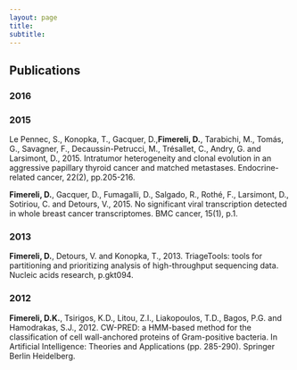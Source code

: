 ```yaml
---
layout: page
title: 
subtitle: 
---
```


## Publications

### 2016


### 2015

Le Pennec, S., Konopka, T., Gacquer, D.,**Fimereli, D.**, Tarabichi, M., Tomás, G., Savagner, F., Decaussin-Petrucci, M., Trésallet, C., Andry, G. and Larsimont, D., 2015. Intratumor heterogeneity and clonal evolution in an aggressive papillary thyroid cancer and matched metastases. Endocrine-related cancer, 22(2), pp.205-216.

**Fimereli, D.**, Gacquer, D., Fumagalli, D., Salgado, R., Rothé, F., Larsimont, D., Sotiriou, C. and Detours, V., 2015. No significant viral transcription detected in whole breast cancer transcriptomes. BMC cancer, 15(1), p.1.


### 2013

**Fimereli, D.**, Detours, V. and Konopka, T., 2013. TriageTools: tools for partitioning and prioritizing analysis of high-throughput sequencing data. Nucleic acids research, p.gkt094.

### 2012

**Fimereli, D.K.**, Tsirigos, K.D., Litou, Z.I., Liakopoulos, T.D., Bagos, P.G. and Hamodrakas, S.J., 2012. CW-PRED: a HMM-based method for the classification of cell wall-anchored proteins of Gram-positive bacteria. In Artificial Intelligence: Theories and Applications (pp. 285-290). Springer Berlin Heidelberg.
